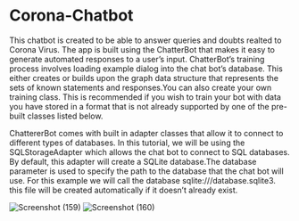 # Corona-Chatbot
This chatbot is created to be able to answer queries and doubts realted to Corona Virus.
The app is built using the ChatterBot that makes it easy to generate automated responses to a user’s input.
ChatterBot’s training process involves loading example dialog into the chat bot’s database. This either creates or builds upon the graph data structure that represents the sets of known statements and responses.You can also create your own training class. This is recommended if you wish to train your bot with data you have stored in a format that is not already supported by one of the pre-built classes listed below.


ChattererBot comes with built in adapter classes that allow it to connect to different types of databases. In this tutorial, we will be using the SQLStorageAdapter which allows the chat bot to connect to SQL databases. By default, this adapter will create a SQLite database.The database parameter is used to specify the path to the database that the chat bot will use. For this example we will call the database sqlite:///database.sqlite3. this file will be created automatically if it doesn’t already exist.

![Screenshot (159)](https://user-images.githubusercontent.com/76935226/147967298-a0d0ba3d-22a9-4802-9752-4464e81cf14e.png)
![Screenshot (160)](https://user-images.githubusercontent.com/76935226/147967141-5892238a-9a88-495a-8f04-ac4337060672.png)
